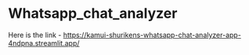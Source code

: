 # Whatsapp_chat_analyzer

Here is the link -
https://kamui-shurikens-whatsapp-chat-analyzer-app-4ndpna.streamlit.app/
